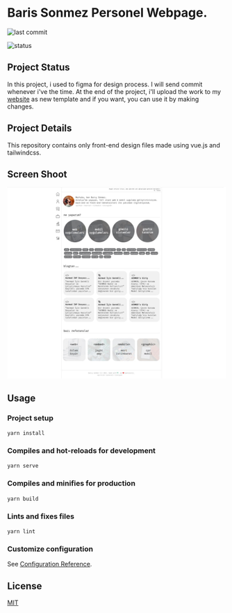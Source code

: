 # Baris Sonmez Personel Webpage.

![last commit](https://img.shields.io/github/last-commit/sonmez-baris/personal_website_vue)

![status](https://img.shields.io/badge/status-not%20completed%20yet-yellow)

## Project Status

In this project, i used to figma for design process. I will send commit whenever i've the time. At the end of the project, i'll upload the work to my [website](https://www.barissonmez.com.tr/) as new template and if you want, you can use it by making changes.

## Project Details

This repository contains only front-end design files made using vue.js and tailwindcss.

## Screen Shoot

![Figma Screenshot](https://github.com/sonmez-baris/personal_website_vue/blob/main/public/img/screenshot.jpg)


## Usage

### Project setup
```
yarn install
```

### Compiles and hot-reloads for development
```
yarn serve
```

### Compiles and minifies for production
```
yarn build
```

### Lints and fixes files
```
yarn lint
```

### Customize configuration
See [Configuration Reference](https://cli.vuejs.org/config/).


## License
[MIT](https://choosealicense.com/licenses/mit/)
